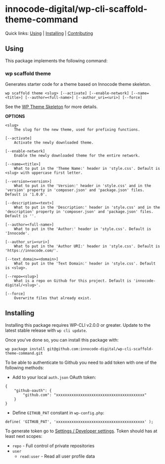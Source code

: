 innocode-digital/wp-cli-scaffold-theme-command
==============================================

Quick links: [Using](#using) | [Installing](#installing) | [Contributing](#contributing)

## Using

This package implements the following command:

### wp scaffold theme

Generates starter code for a theme based on Innocode theme skeleton.

    wp scaffold theme <slug> [--activate] [--enable-network] [--name=<title>] [--author=<full-name>] [--author_uri=<uri>] [--force]

See the [WP Theme Skeleton](https://github.com/innocode-digital/wp-theme-skeleton) for more details.

**OPTIONS**

	<slug>
		The slug for the new theme, used for prefixing functions.

	[--activate]
		Activate the newly downloaded theme.

	[--enable-network]
		Enable the newly downloaded theme for the entire network.

	[--name=<title>]
		What to put in the 'Theme Name:' header in 'style.css'. Default is <slug> with uppercase first letter.
		
    [--version=<version>]
        What to put in the 'Version:' header in 'style.css' and in the 'version' property in 'composer.json' and 'package.json' files. Default is '1.0.0'.
        
    [--description=<text>]
        What to put in the 'Description:' header in 'style.css' and in the 'description' property in 'composer.json' and 'package.json' files. Default is ''.

	[--author=<full-name>]
		What to put in the 'Author:' header in 'style.css'. Default is 'Innocode'.

	[--author_uri=<uri>]
		What to put in the 'Author URI:' header in 'style.css'. Default is 'https://innocode.com/'.

    [--text_domain=<domain>]
        What to put in the 'Text Domain:' header in 'style.css'. Default is <slug>.
        
    [--repo=<slug>]
        What is a repo on Github for this project. Default is 'innocode-digital/<slug>'.

	[--force]
		Overwrite files that already exist.

## Installing

Installing this package requires WP-CLI v2.0.0 or greater. Update to the latest stable release with `wp cli update`.

Once you've done so, you can install this package with:

    wp package install git@github.com:innocode-digital/wp-cli-scaffold-theme-command.git
    
To be able to authenticate to Github you need to add token with one of the following methods:

* Add to your local `auth.json` OAuth token:

~~~
{
    "github-oauth": {
        "github.com": "xxxxxxxxxxxxxxxxxxxxxxxxxxxxxxxxxxxxxxxx"
    }
}
~~~
    
* Define `GITHUB_PAT` constant in `wp-config.php`:

~~~
define( 'GITHUB_PAT', 'xxxxxxxxxxxxxxxxxxxxxxxxxxxxxxxxxxxxxxxx' );
~~~

To generate token go to [Settings / Developer settings](https://github.com/settings/tokens). 
Token should has at least next scopes:

* `repo` - Full control of private repositories
* `user`
    * `read:user` - Read all user profile data